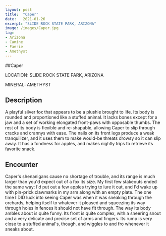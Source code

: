 ```yaml
---
layout: post
title:  "Caper"
date:   2021-01-26
excerpt: "SLIDE ROCK STATE PARK, ARIZONA"
image: /images/Caper.jpg
tag:
- Arizona
- Canine
- Faerie
- Amethyst
---
```


##Caper

LOCATION: SLIDE ROCK STATE PARK, ARIZONA

MINERAL: AMETHYST

## Description

A playful silver fox that appears to be a plushie brought to life. Its body is rounded and proportioned like a stuffed animal. It lacks bones except for a jaw and a set of working elongated front-paws with opposable thumbs. The rest of its body is flexible and re-shapable, allowing Caper to slip through cracks and crannys with ease. The nails on its front legs produce a weak tranquilizer, and it uses them to make would-be threats drowsy so it can slip away. It has a fondness for apples, and makes nightly trips to retrieve its favorite snack.

## Encounter
Caper's shenanigans cause no shortage of trouble, and its range is much larger than you'd expect out of a fox its size. My first few stakeouts ended the same way: I'd put out a few apples trying to lure it out, and I'd wake up with pin-prick clawmarks in my arm along with an empty plate. The one time I DID luck into seeing Caper was when it was sneaking through the orchards, helping itself to whatever it pleased and squeezing its way through holes in fences it should not have fit through. The way its body ambles about is quite funny. Its front is quite complex, with a sneering snout and a very delicate and precise set of arms and fingers. Its rump is very close to a stuffed animal's, though, and wiggles to and fro whenever it sneaks about.
